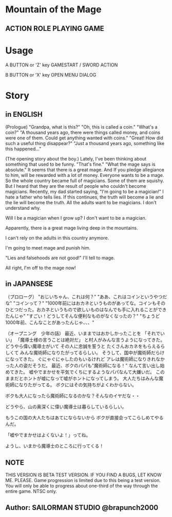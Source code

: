 # Mountain of the Mage
## ACTION ROLE PLAYING GAME

# Usage

A BUTTON or 'Z' key
  GAMESTART / SWORD ACTION

B BUTTON or 'X' key
  OPEN MENU DIALOG

# Story
## in ENGLISH
(Prologue)
"Grandpa, what is this?"
"Oh, this is called a coin."
"What's a coin?"
"A thousand years ago, there were things called money, and coins were one of them. Could get anything wanted with coins."
"Great! How did such a useful thing disappear?"
"Just a thousand years ago, something like this happened..."

(The opening story about the boy.)
Lately, I've been thinking about something that used to be funny.
"That's fine."
"What the mage says is absolute."
It seems that there is a great mage.
And If you pledge allegiance to him, will be rewarded with a lot of money.
Everyone wants to be a mage.
So the whole country became full of magicians.
Some of them are squishy.
But I heard that they are the result of people who couldn't become magicians.
Recently, my dad started saying, "I'm going to be a magician!"
I hate a father who tells lies.
If this continues, the truth will become a lie and the lie will become the truth.
All the adults want to be magicians.
I don't understand why.

Will I be a magician when I grow up? I don't want to be a magician.

Apparently, there is a great mage living deep in the mountains.

I can't rely on the adults in this country anymore.

I'm going to meet mage and punish him.

"Lies and falsehoods are not good!" I'll tell to mage.

All right, I'm off to the mage now!

## in JAPANSESE

（プロローグ）
"おじいちゃん、これは何？"
"ああ、これはコインというやつだな"
"コインって？"
"1000年前にはおカネというものがあってな。コインもそのひとつだった。おカネというもので欲しいものはなんでも手に入れることができたんじゃ"
"すごい！どうしてそんな便利なものがなくなったの？"
"ちょうど1000年前、こんなことがあったんじゃ、、、"

（オープニング　少年の話）
最近、いままではおかしかったことを
「それでいい」
「魔導士様の言うことは絶対だ」
と村人がみんな言うようになってきた。
どうやら偉い魔導士がいて
その人に忠誠を誓うと
たくさんおカネをもらえるらしくて
みんな魔術師になりたがってるらしい。
そうして、国中が魔術師だらけになってきた。
ぐにゃぐにゃしたのもいるけれど
アレは魔術師になりきれなかった人の姿だそうだ。
最近、ボクのパパも"魔術師になる！"
なんて言い出し始めてきた。
嘘やでまかせを平気でくちにするようなパパなんて大嫌いだ。
このままだとホントが嘘になって嘘がホントになってしまう。
大人たちはみんな魔術師になりたがってる。
ボクにはその気持ちがよくわからない。

ボクも大人になったら魔術師になるのかな？そんなのイヤだな・・

どうやら、山の奥深くに偉い魔導士は暮らしているらしい。

もうこの国の大人たちはあてにならないから
ボクが直接会ってこらしめてやるんだ。

「嘘やでまかせはよくないよ！」ってね。

ようし、いまから魔導士のところに行ってくる！

## NOTE
THIS VERSION IS BETA TEST VERSION.
IF YOU FIND A BUGS, LET KNOW ME. PLEASE.
Game progression is limited due to this being a test version. You will only be able to progress about one-third of the way through the entire game.
NTSC only.

## Author: SAILORMAN STUDIO @brapunch2000

